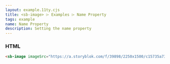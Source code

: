 ```yaml
---
layout: example.11ty.cjs
title: <sb-image> ⌲ Examples ⌲ Name Property
tags: example
name: Name Property
description: Setting the name property
---
```


<sb-image imageSrc="https://a.storyblok.com/f/39898/2250x1500/c15735a73c/demo-image-human.jpeg"></sb-image>

<h3>HTML</h3>

```html
<sb-image imageSrc="https://a.storyblok.com/f/39898/2250x1500/c15735a73c/demo-image-human.jpeg"></sb-image>
```
